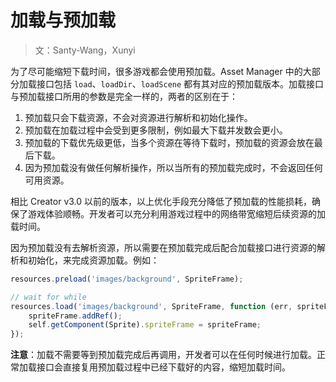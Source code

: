 # 加载与预加载

> 文：Santy-Wang，Xunyi

为了尽可能缩短下载时间，很多游戏都会使用预加载。Asset Manager 中的大部分加载接口包括 `load`、`loadDir`、`loadScene` 都有其对应的预加载版本。加载接口与预加载接口所用的参数是完全一样的，两者的区别在于：

1. 预加载只会下载资源，不会对资源进行解析和初始化操作。
2. 预加载在加载过程中会受到更多限制，例如最大下载并发数会更小。
3. 预加载的下载优先级更低，当多个资源在等待下载时，预加载的资源会放在最后下载。
4. 因为预加载没有做任何解析操作，所以当所有的预加载完成时，不会返回任何可用资源。

相比 Creator v3.0 以前的版本，以上优化手段充分降低了预加载的性能损耗，确保了游戏体验顺畅。开发者可以充分利用游戏过程中的网络带宽缩短后续资源的加载时间。

因为预加载没有去解析资源，所以需要在预加载完成后配合加载接口进行资源的解析和初始化，来完成资源加载。例如：

```typescript
resources.preload('images/background', SpriteFrame);

// wait for while 
resources.load('images/background', SpriteFrame, function (err, spriteFrame) {
    spriteFrame.addRef();
    self.getComponent(Sprite).spriteFrame = spriteFrame;
});
```

**注意**：加载不需要等到预加载完成后再调用，开发者可以在任何时候进行加载。正常加载接口会直接复用预加载过程中已经下载好的内容，缩短加载时间。
